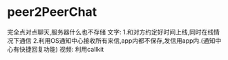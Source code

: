 # peer2PeerChat

完全点对点聊天,服务器什么也不存储
文字:
1.和对方约定好时间上线,同时在线情况下通信
2.利用OS通知中心接收所有来信,app内都不保存,发信用app内.(通知中心有快捷回复功能)
视频:
利用callkit
